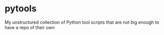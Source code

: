 # pytools
My unstructured collection of Python tool scripts that are not big enough to have a repo of their own
